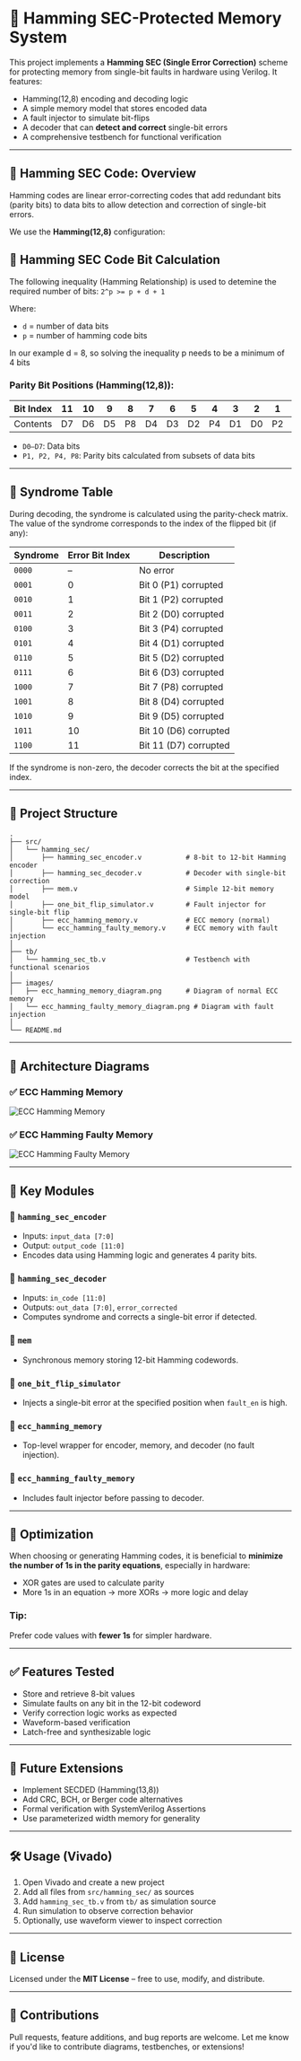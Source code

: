 # 🧠 Hamming SEC-Protected Memory System

This project implements a **Hamming SEC (Single Error Correction)** scheme for protecting memory from single-bit faults in hardware using Verilog. It features:

* Hamming(12,8) encoding and decoding logic
* A simple memory model that stores encoded data
* A fault injector to simulate bit-flips
* A decoder that can **detect and correct** single-bit errors
* A comprehensive testbench for functional verification

---

## 📘 Hamming SEC Code: Overview

Hamming codes are linear error-correcting codes that add redundant bits (parity bits) to data bits to allow detection and correction of single-bit errors.

We use the **Hamming(12,8)** configuration:

## 📏 Hamming SEC Code Bit Calculation

The following inequality (Hamming Relationship) is used to detemine the required number of bits:
`2^p >= p + d + 1`

Where:
- `d` = number of data bits
- `p` = number of hamming code bits

In our example d = 8, so solving the inequality p needs to be a minimum of 4 bits

### Parity Bit Positions (Hamming(12,8)):

| Bit Index | 11 | 10 | 9  | 8  | 7  | 6  | 5  | 4  | 3  | 2  | 1  | 0  |
| --------- | -- | -- | -- | -- | -- | -- | -- | -- | -- | -- | -- | -- |
| Contents  | D7 | D6 | D5 | P8 | D4 | D3 | D2 | P4 | D1 | D0 | P2 | P1 |

* `D0–D7`: Data bits
* `P1, P2, P4, P8`: Parity bits calculated from subsets of data bits

---

## 🧮 Syndrome Table

During decoding, the syndrome is calculated using the parity-check matrix. The value of the syndrome corresponds to the index of the flipped bit (if any):

| Syndrome | Error Bit Index | Description           |
| -------- | --------------- | --------------------- |
| `0000`   | –               | No error              |
| `0001`   | 0               | Bit 0 (P1) corrupted  |
| `0010`   | 1               | Bit 1 (P2) corrupted  |
| `0011`   | 2               | Bit 2 (D0) corrupted  |
| `0100`   | 3               | Bit 3 (P4) corrupted  |
| `0101`   | 4               | Bit 4 (D1) corrupted  |
| `0110`   | 5               | Bit 5 (D2) corrupted  |
| `0111`   | 6               | Bit 6 (D3) corrupted  |
| `1000`   | 7               | Bit 7 (P8) corrupted  |
| `1001`   | 8               | Bit 8 (D4) corrupted  |
| `1010`   | 9               | Bit 9 (D5) corrupted  |
| `1011`   | 10              | Bit 10 (D6) corrupted |
| `1100`   | 11              | Bit 11 (D7) corrupted |

If the syndrome is non-zero, the decoder corrects the bit at the specified index.

---

## 📂 Project Structure

```
.
├── src/
│   └── hamming_sec/
│       ├── hamming_sec_encoder.v           # 8-bit to 12-bit Hamming encoder
│       ├── hamming_sec_decoder.v           # Decoder with single-bit correction
│       ├── mem.v                           # Simple 12-bit memory model
│       ├── one_bit_flip_simulator.v        # Fault injector for single-bit flip
│       ├── ecc_hamming_memory.v            # ECC memory (normal)
│       └── ecc_hamming_faulty_memory.v     # ECC memory with fault injection
│
├── tb/
│   └── hamming_sec_tb.v                    # Testbench with functional scenarios
│
├── images/
│   ├── ecc_hamming_memory_diagram.png      # Diagram of normal ECC memory
│   └── ecc_hamming_faulty_memory_diagram.png # Diagram with fault injection
│
└── README.md
```

---

## 🧠 Architecture Diagrams

### ✅ ECC Hamming Memory

![ECC Hamming Memory](../../images/hamming_sec_mem.png)

### ✅ ECC Hamming Faulty Memory

![ECC Hamming Faulty Memory](../../images/hamming_sec_faulty_mem.png)

---

## 🔩 Key Modules

### 🔹 `hamming_sec_encoder`

* Inputs: `input_data [7:0]`
* Output: `output_code [11:0]`
* Encodes data using Hamming logic and generates 4 parity bits.

### 🔹 `hamming_sec_decoder`

* Inputs: `in_code [11:0]`
* Outputs: `out_data [7:0]`, `error_corrected`
* Computes syndrome and corrects a single-bit error if detected.

### 🔹 `mem`

* Synchronous memory storing 12-bit Hamming codewords.

### 🔹 `one_bit_flip_simulator`

* Injects a single-bit error at the specified position when `fault_en` is high.

### 🔹 `ecc_hamming_memory`

* Top-level wrapper for encoder, memory, and decoder (no fault injection).

### 🔹 `ecc_hamming_faulty_memory`

* Includes fault injector before passing to decoder.
---

## 🔧 Optimization

When choosing or generating Hamming codes, it is beneficial to **minimize the number of 1s in the parity equations**, especially in hardware:

* XOR gates are used to calculate parity
* More 1s in an equation → more XORs → more logic and delay

### Tip:

Prefer code values with **fewer 1s** for simpler hardware.

---

## ✅ Features Tested

* Store and retrieve 8-bit values
* Simulate faults on any bit in the 12-bit codeword
* Verify correction logic works as expected
* Waveform-based verification
* Latch-free and synthesizable logic

---

## 🚀 Future Extensions

* Implement SECDED (Hamming(13,8))
* Add CRC, BCH, or Berger code alternatives
* Formal verification with SystemVerilog Assertions
* Use parameterized width memory for generality

---

## 🛠️ Usage (Vivado)

1. Open Vivado and create a new project
2. Add all files from `src/hamming_sec/` as sources
3. Add `hamming_sec_tb.v` from `tb/` as simulation source
4. Run simulation to observe correction behavior
5. Optionally, use waveform viewer to inspect correction

---

## 📜 License

Licensed under the **MIT License** – free to use, modify, and distribute.

---

## 🤝 Contributions

Pull requests, feature additions, and bug reports are welcome.
Let me know if you'd like to contribute diagrams, testbenches, or extensions!

